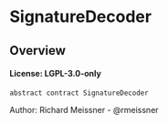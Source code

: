 # SignatureDecoder

## Overview

#### License: LGPL-3.0-only

```solidity
abstract contract SignatureDecoder
```

Author: Richard Meissner - @rmeissner